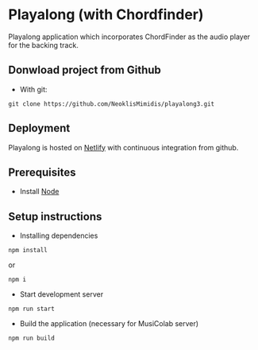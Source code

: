 # Playalong (with Chordfinder)

Playalong application which incorporates ChordFinder as the audio player for the backing track.

## Donwload project from Github

* With git:
```
git clone https://github.com/NeoklisMimidis/playalong3.git
```

## Deployment
Playalong is hosted on [Netlify](https://playalong3.netlify.app/) with continuous integration from github.

## Prerequisites
* Install [Node](https://nodejs.org/en/download)

## Setup instructions

* Installing dependencies 
```
npm install
```
or
```
npm i
```

* Start development server
```
npm run start
```

* Build the application (necessary for MusiColab server)
```
npm run build
```
